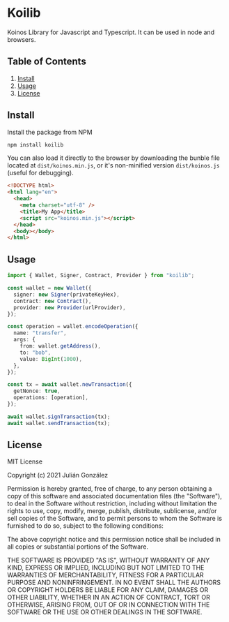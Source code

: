 # Koilib

Koinos Library for Javascript and Typescript. It can be used in node and browsers.

## Table of Contents

1. [Install](#install)
2. [Usage](#usage)
3. [License](#license)

## Install

Install the package from NPM
```sh
npm install koilib
```

You can also load it directly to the browser by downloading the bunble file located at `dist/koinos.min.js`, or it's non-minified version `dist/koinos.js` (useful for debugging).

```html
<!DOCTYPE html>
<html lang="en">
  <head>
    <meta charset="utf-8" />
    <title>My App</title>
    <script src="koinos.min.js"></script>
  </head>
  <body></body>
</html>
```

## Usage

```typescript
import { Wallet, Signer, Contract, Provider } from "koilib";

const wallet = new Wallet({
  signer: new Signer(privateKeyHex),
  contract: new Contract(),
  provider: new Provider(urlProvider),
});

const operation = wallet.encodeOperation({
  name: "transfer",
  args: {
    from: wallet.getAddress(),
    to: "bob",
    value: BigInt(1000),
  },
});

const tx = await wallet.newTransaction({
  getNonce: true,
  operations: [operation],
});

await wallet.signTransaction(tx);
await wallet.sendTransaction(tx);
```

## License

MIT License

Copyright (c) 2021 Julián González

Permission is hereby granted, free of charge, to any person obtaining a copy
of this software and associated documentation files (the "Software"), to deal
in the Software without restriction, including without limitation the rights
to use, copy, modify, merge, publish, distribute, sublicense, and/or sell
copies of the Software, and to permit persons to whom the Software is
furnished to do so, subject to the following conditions:

The above copyright notice and this permission notice shall be included in all
copies or substantial portions of the Software.

THE SOFTWARE IS PROVIDED "AS IS", WITHOUT WARRANTY OF ANY KIND, EXPRESS OR
IMPLIED, INCLUDING BUT NOT LIMITED TO THE WARRANTIES OF MERCHANTABILITY,
FITNESS FOR A PARTICULAR PURPOSE AND NONINFRINGEMENT. IN NO EVENT SHALL THE
AUTHORS OR COPYRIGHT HOLDERS BE LIABLE FOR ANY CLAIM, DAMAGES OR OTHER
LIABILITY, WHETHER IN AN ACTION OF CONTRACT, TORT OR OTHERWISE, ARISING FROM,
OUT OF OR IN CONNECTION WITH THE SOFTWARE OR THE USE OR OTHER DEALINGS IN THE
SOFTWARE.
